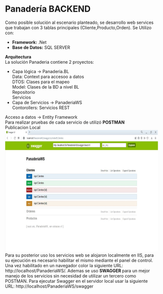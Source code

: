 # Panadería BACKEND
Como posible solución al escenario planteado, se desarrollo web services que trabajan con 3 tablas principales (Cliente,Producto,Orden). Se Utilizo con:<br/>
+ <b>Framework:</b> .Net<br/>
+ <b>Base de Datos:</b> SQL SERVER<br/>

<b>Arquitectura </b><br />
La solución Panaderia contiene 2 proyectos:<br />
+ Capa lógica -> Panaderia.BL <br/>
 Data: Context para accesoo a datos<br/>
 DTOS: Clases para el mapeo<br/>
 Model: Clases de la BD a nivel BL<br/>
 Repositorio<br/>
 Servicios<br/>
+ Capa de Servicios -> PanaderiaWS<br />
Contorollers: Servicios REST<br/>

Acceso a datos -> Entity Framework<br />
Para realizar pruebas de cada servicio de utilizó <b>POSTMAN</b>
<br />
<n>Publicacion Local</n>
<img src="./local.JPG"  height = "400" alt="WS Local" />
<br />
Para su posterior uso los servicios web se alojaron localmente en IIS, para su ejecución es necesario habilitar el mismo mediante el panel de control. Una vez habilitado en un navegador color la siguiente URL:
http://localhost/PanaderiaWS/.
Ademas se uso <b> SWAGGER </b> para un mejor manejo de los servicios sin necesidad de utilizar un tercero como POSTMAN. Para ejecutar Swagger en el servidor local usar la siguiente URL: http://localhost/PanaderiaWS/swagger
